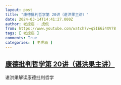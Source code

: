 ```yaml
---
layout: post
title: "康德批判哲学第 20讲（谌洪果主讲）"
date: 2024-03-14T14:41:27.000Z
author: 老虎庙 · 虎侃
from: https://www.youtube.com/watch?v=qSIE6i4XV78
tags: [ 老虎庙 ]
comments: True
categories: [ 老虎庙 ]
---
```

<!--1710427287000-->
[康德批判哲学第 20讲（谌洪果主讲）](https://www.youtube.com/watch?v=qSIE6i4XV78)
------

<div>
谌洪果解读康德批判哲学
</div>
